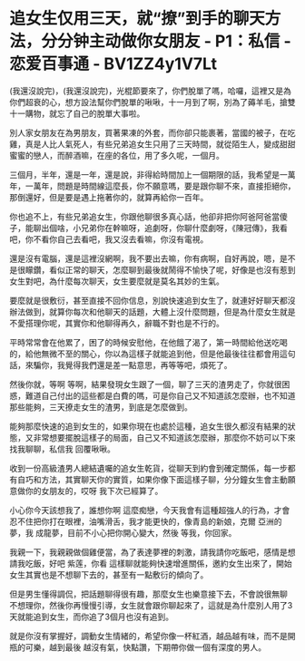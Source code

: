 # 追女生仅用三天，就“撩”到手的聊天方法，分分钟主动做你女朋友 - P1：私信 - 恋爱百事通 - BV1ZZ4y1V7Lt

(我還沒說完)，(我還沒說完)，光棍節要來了，你們脫單了嗎，哈囉，這裡又是為你們超衰的心，想方設法幫你們脫單的啾啾，十一月到了啊，別為了薅羊毛，搶雙十一購物，就忘了自己的脫單大事啦。

別人家女朋友在為男朋友，買著果凍的外套，而你卻只能裹著，當國的被子，在吃雞，真是人比人氣死人，有些兄弟追女生只用了三天時間，就從陌生人，變成甜甜蜜蜜的戀人，而醉酒嘛，在座的各位，用了多久呢，一個月。

三個月，半年，還是一年，還是說，非得給時間加上一個期限的話，我希望是一萬年，一萬年，問題是時間線這麼長，你不願意嗎，要是跟你聊不來，直接拒絕你，那倒還好，但是要是遇上拖著你的，就算再給你一百年。

你也追不上，有些兄弟追女生，你跟他聊很多真心話，他卻非把你阿爸阿爸當傻子，能聊出個啥，小兄弟你在幹嘛呀，追劇呀，你聊什麼劇呀，《陳冠傳》，我看吧，你不看你自己去看吧，我又沒去看嘛，你沒有電視。

還是沒有電腦，還是這裡沒網啊，我不要出去嘛，你有病啊，自好再說，嗯，是不是很矇鑽，看似正常的聊天，怎麼聊到最後就鬧得不愉快了呢，好像是也沒有惹到女生對吧，為什麼每次聊天，女生要麼就是莫名其妙的生氣。

要麼就是很敷衍，甚至直接不回你信息，別說快速追到女生了，就連好好聊天都沒辦法做到，就算你每次和他聊天的話題，大體上沒什麼問題，但是為什麼女生就是不愛搭理你呢，其實你和他聊得再久，辭職不對也是不行的。

平時常常會在他累了，困了的時候安慰他，在他餓了渴了，第一時間給他送吃喝的，給他無微不至的關心，你以為這樣子就能追到他，但是他最後往往都會用這句話，來騙你，我覺得我們還是差一點意思，再等等吧，煩死了。

然後你就，等啊 等啊，結果發現女生跟了一個，聊了三天的渣男走了，你就很困惑，難道自己付出的這些都是白費的嗎，可是你自己又不知道該怎麼辦，也不知道那些能夠，三天撩走女生的渣男，到底是怎麼做到。

能夠那麼快速的追到女生的，如果你現在也處於這種，追女生很久都沒有結果的狀態，又非常想要擺脫這樣子的局面，自己又不知道該怎麼辦，那麼你不妨可以下來找我聊聊，私信我 回覆啾啾。

收到一份高級渣男人總結遺囑的追女生乾貨，從聊天到約會到確定關係，每一步都有自巧和方法，其實聊天你的實質，如果你像下面這樣子聊，分分鐘女生會主動願意做你的女朋友的，哎呀 我下次已經算了。

小心你今天該想我了，誰想你啊 這麼痴戀，今天我會有這種超強人的行為，才會忍不住把你打在眼裡，油嘴滑舌，我才能更快的，像青島的新娘，克爾 亞洲的夢，我 成龍夢，目前不小心把你開心變大，然後 等我，你回家。

我親一下，我親親做個雞便當，為了表達夢裡的刺激，請我請你吃飯吧，感情是想請我吃飯，好吧 紫莲，你看 這樣聊就能夠快速增進關係，邀約女生出來了，開始女生其實也是不想聊下去的，甚至有一點敷衍的傾向了。

但是男生懂得調侃，把話題聊得很有趣，那麼女生也樂意接下去，不會說很無聊 不想理你，然後你再慢慢引導，女生就會跟你聊起來了，這就是為什麼別人用了3天就能追到女生，而你追了3個月也沒有追到。

就是你沒有掌握好，調動女生情緒的，希望你像一杯紅酒，越品越有味，而不是開瓶的可樂，越到最後 越沒有氣，快點讚，下期帶你做一個有深度的男人。

